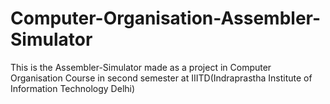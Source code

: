 # Computer-Organisation-Assembler-Simulator
This is the Assembler-Simulator  made as a project in Computer Organisation Course in second semester at IIITD(Indraprastha Institute of Information Technology Delhi)
